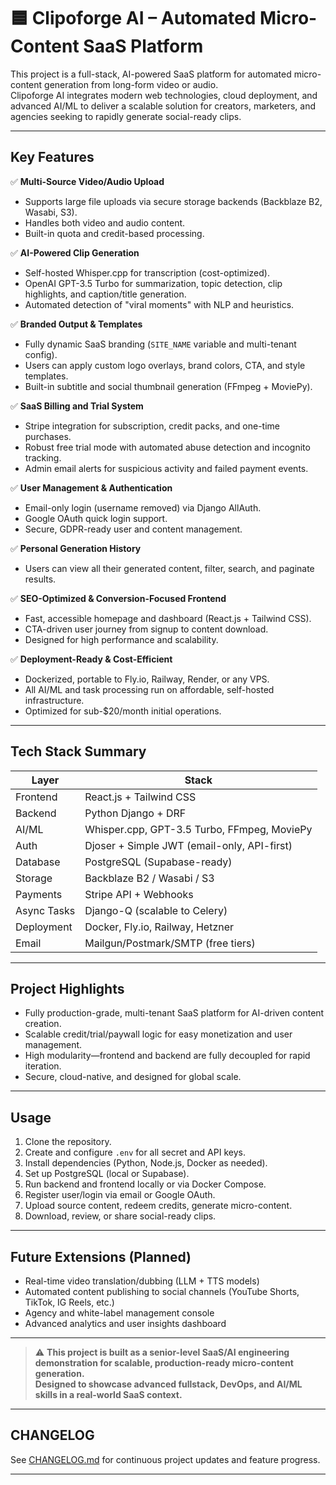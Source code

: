 # 🟦 Clipoforge AI – Automated Micro-Content SaaS Platform

This project is a full-stack, AI-powered SaaS platform for automated micro-content generation from long-form video or audio.  
Clipoforge AI integrates modern web technologies, cloud deployment, and advanced AI/ML to deliver a scalable solution for creators, marketers, and agencies seeking to rapidly generate social-ready clips.

---

## Key Features

✅ **Multi-Source Video/Audio Upload**  
- Supports large file uploads via secure storage backends (Backblaze B2, Wasabi, S3).  
- Handles both video and audio content.  
- Built-in quota and credit-based processing.

✅ **AI-Powered Clip Generation**  
- Self-hosted Whisper.cpp for transcription (cost-optimized).  
- OpenAI GPT-3.5 Turbo for summarization, topic detection, clip highlights, and caption/title generation.  
- Automated detection of "viral moments" with NLP and heuristics.

✅ **Branded Output & Templates**  
- Fully dynamic SaaS branding (`SITE_NAME` variable and multi-tenant config).  
- Users can apply custom logo overlays, brand colors, CTA, and style templates.  
- Built-in subtitle and social thumbnail generation (FFmpeg + MoviePy).

✅ **SaaS Billing and Trial System**  
- Stripe integration for subscription, credit packs, and one-time purchases.  
- Robust free trial mode with automated abuse detection and incognito tracking.  
- Admin email alerts for suspicious activity and failed payment events.

✅ **User Management & Authentication**  
- Email-only login (username removed) via Django AllAuth.  
- Google OAuth quick login support.  
- Secure, GDPR-ready user and content management.

✅ **Personal Generation History**  
- Users can view all their generated content, filter, search, and paginate results.

✅ **SEO-Optimized & Conversion-Focused Frontend**  
- Fast, accessible homepage and dashboard (React.js + Tailwind CSS).  
- CTA-driven user journey from signup to content download.  
- Designed for high performance and scalability.

✅ **Deployment-Ready & Cost-Efficient**  
- Dockerized, portable to Fly.io, Railway, Render, or any VPS.  
- All AI/ML and task processing run on affordable, self-hosted infrastructure.  
- Optimized for sub-$20/month initial operations.

---

## Tech Stack Summary

| Layer      | Stack                        |
| ---------- | --------------------------- |
| Frontend   | React.js + Tailwind CSS     |
| Backend    | Python Django + DRF         |
| AI/ML      | Whisper.cpp, GPT-3.5 Turbo, FFmpeg, MoviePy |
| Auth       | Djoser + Simple JWT (email-only, API-first) |
| Database   | PostgreSQL (Supabase-ready) |
| Storage    | Backblaze B2 / Wasabi / S3  |
| Payments   | Stripe API + Webhooks       |
| Async Tasks| Django-Q (scalable to Celery)|
| Deployment | Docker, Fly.io, Railway, Hetzner |
| Email      | Mailgun/Postmark/SMTP (free tiers) |

---

## Project Highlights

- Fully production-grade, multi-tenant SaaS platform for AI-driven content creation.
- Scalable credit/trial/paywall logic for easy monetization and user management.
- High modularity—frontend and backend are fully decoupled for rapid iteration.
- Secure, cloud-native, and designed for global scale.

---

## Usage

1. Clone the repository.
2. Create and configure `.env` for all secret and API keys.
3. Install dependencies (Python, Node.js, Docker as needed).
4. Set up PostgreSQL (local or Supabase).
5. Run backend and frontend locally or via Docker Compose.
6. Register user/login via email or Google OAuth.
7. Upload source content, redeem credits, generate micro-content.
8. Download, review, or share social-ready clips.

---

## Future Extensions (Planned)

- Real-time video translation/dubbing (LLM + TTS models)
- Automated content publishing to social channels (YouTube Shorts, TikTok, IG Reels, etc.)
- Agency and white-label management console
- Advanced analytics and user insights dashboard

---

> ⚠ **This project is built as a senior-level SaaS/AI engineering demonstration for scalable, production-ready micro-content generation.  
> Designed to showcase advanced fullstack, DevOps, and AI/ML skills in a real-world SaaS context.**

---

## CHANGELOG

See [CHANGELOG.md](CHANGELOG.md) for continuous project updates and feature progress.

---



